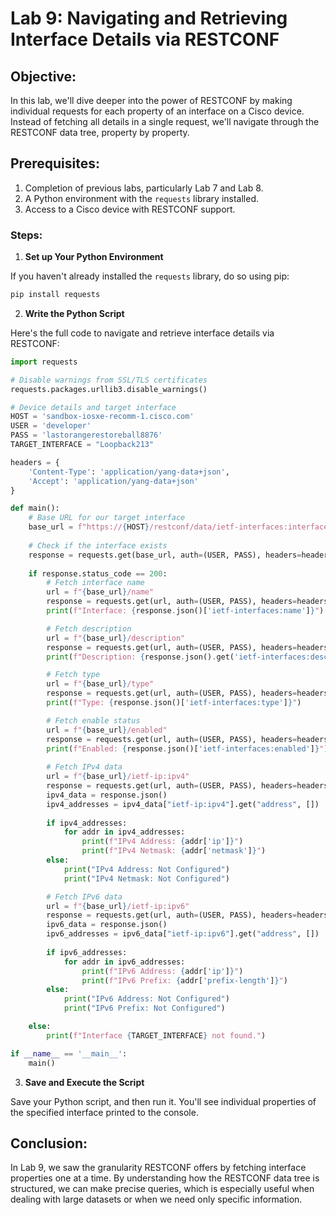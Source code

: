 # Lab 9: Navigating and Retrieving Interface Details via RESTCONF

## Objective:

In this lab, we'll dive deeper into the power of RESTCONF by making individual requests for each property of an interface on a Cisco device. Instead of fetching all details in a single request, we'll navigate through the RESTCONF data tree, property by property.

## Prerequisites:

1. Completion of previous labs, particularly Lab 7 and Lab 8.
2. A Python environment with the `requests` library installed.
3. Access to a Cisco device with RESTCONF support.

### Steps:

1. **Set up Your Python Environment**

If you haven't already installed the `requests` library, do so using pip:

```bash
pip install requests
```

2. **Write the Python Script**

Here's the full code to navigate and retrieve interface details via RESTCONF:

```python
import requests

# Disable warnings from SSL/TLS certificates
requests.packages.urllib3.disable_warnings()

# Device details and target interface
HOST = 'sandbox-iosxe-recomm-1.cisco.com'
USER = 'developer'
PASS = 'lastorangerestoreball8876'
TARGET_INTERFACE = "Loopback213"

headers = {
    'Content-Type': 'application/yang-data+json',
    'Accept': 'application/yang-data+json'
}

def main():
    # Base URL for our target interface
    base_url = f"https://{HOST}/restconf/data/ietf-interfaces:interfaces/interface={TARGET_INTERFACE}"
    
    # Check if the interface exists
    response = requests.get(base_url, auth=(USER, PASS), headers=headers, verify=False, timeout=10)
    
    if response.status_code == 200:
        # Fetch interface name
        url = f"{base_url}/name"
        response = requests.get(url, auth=(USER, PASS), headers=headers, verify=False, timeout=10)
        print(f"Interface: {response.json()['ietf-interfaces:name']}")

        # Fetch description
        url = f"{base_url}/description"
        response = requests.get(url, auth=(USER, PASS), headers=headers, verify=False, timeout=10)
        print(f"Description: {response.json().get('ietf-interfaces:description', 'Not Available')}")

        # Fetch type
        url = f"{base_url}/type"
        response = requests.get(url, auth=(USER, PASS), headers=headers, verify=False, timeout=10)
        print(f"Type: {response.json()['ietf-interfaces:type']}")

        # Fetch enable status
        url = f"{base_url}/enabled"
        response = requests.get(url, auth=(USER, PASS), headers=headers, verify=False, timeout=10)
        print(f"Enabled: {response.json()['ietf-interfaces:enabled']}")
        
        # Fetch IPv4 data
        url = f"{base_url}/ietf-ip:ipv4"
        response = requests.get(url, auth=(USER, PASS), headers=headers, verify=False, timeout=10)
        ipv4_data = response.json()
        ipv4_addresses = ipv4_data["ietf-ip:ipv4"].get("address", [])
        
        if ipv4_addresses:
            for addr in ipv4_addresses:
                print(f"IPv4 Address: {addr['ip']}")
                print(f"IPv4 Netmask: {addr['netmask']}")
        else:
            print("IPv4 Address: Not Configured")
            print("IPv4 Netmask: Not Configured")

        # Fetch IPv6 data
        url = f"{base_url}/ietf-ip:ipv6"
        response = requests.get(url, auth=(USER, PASS), headers=headers, verify=False, timeout=10)
        ipv6_data = response.json()
        ipv6_addresses = ipv6_data["ietf-ip:ipv6"].get("address", [])
        
        if ipv6_addresses:
            for addr in ipv6_addresses:
                print(f"IPv6 Address: {addr['ip']}")
                print(f"IPv6 Prefix: {addr['prefix-length']}")
        else:
            print("IPv6 Address: Not Configured")
            print("IPv6 Prefix: Not Configured")

    else:
        print(f"Interface {TARGET_INTERFACE} not found.")

if __name__ == '__main__':
    main()
```

3. **Save and Execute the Script**

Save your Python script, and then run it. You'll see individual properties of the specified interface printed to the console.

## Conclusion:

In Lab 9, we saw the granularity RESTCONF offers by fetching interface properties one at a time. By understanding how the RESTCONF data tree is structured, we can make precise queries, which is especially useful when dealing with large datasets or when we need only specific information.